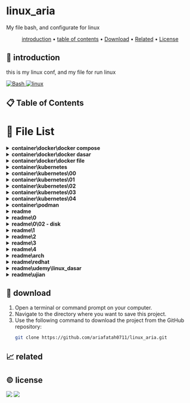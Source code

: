 # linux_aria

My file bash, and configurate for linux

<p align="center">
  <a href="#introduction">introduction</a> •
  <a href="#table-of-contents">table of contents</a> •
  <a href="#download">Download</a> •
  <a href="#related">Related</a> •
  <a href="#license">License</a>
</p>

<p id="introduction"></p>

## 🚀 introduction
this is my linux conf, and my file for run linux

<p align="left"> <a href="#">
  <img alt='Bash' src='https://img.shields.io/badge/-Bash-4EAA25?style=flat-square&logo=gnu-bash&logoColor=white'>
  <img alt="linux" src="https://img.shields.io/badge/-Linux-FCC624?style=flat-square&logo=linux&logoColor=black" />
  </a>
</p>

<p id="table-of-contents"></p>

## 📋 Table of Contents

<p id="file-list"></p>

# 📄 File List

<details>
<summary><b>container\docker\docker compose</b></summary>
<ul>
 <li><a href='container/docker/docker compose/01 - pengenalan.html'>01 - pengenalan</a></li>
 <li><a href='container/docker/docker compose/02 - yaml.html'>02 - yaml</a></li>
 <li><a href='container/docker/docker compose/03 - configuration file.html'>03 - configuration file</a></li>
 <li><a href='container/docker/docker compose/04 - membuat container.html'>04 - membuat container</a></li>
 <li><a href='container/docker/docker compose/05 - menjalankan container.html'>05 - menjalankan container</a></li>
 <li><a href='container/docker/docker compose/06 - services port.html'>06 - services port</a></li>
 <li><a href='container/docker/docker compose/07 - environment variable.html'>07 - environment variable</a></li>
 <li><a href='container/docker/docker compose/08 - bind mount.html'>08 - bind mount</a></li>
 <li><a href='container/docker/docker compose/09 - volume.html'>09 - volume</a></li>
 <li><a href='container/docker/docker compose/10 - network.html'>10 - network</a></li>
 <li><a href='container/docker/docker compose/11 - depends on.html'>11 - depends on</a></li>
 <li><a href='container/docker/docker compose/12 - restart.html'>12 - restart</a></li>
 <li><a href='container/docker/docker compose/13 - docker events.html'>13 - docker events</a></li>
 <li><a href='container/docker/docker compose/14 - resource limit.html'>14 - resource limit</a></li>
 <li><a href='container/docker/docker compose/15 - docker file.html'>15 - docker file</a></li>
 <li><a href='container/docker/docker compose/16 - health check.html'>16 - health check</a></li>
 <li><a href='container/docker/docker compose/17 - extends service.html'>17 - extends service</a></li>
 <li><a href='container/docker/docker compose/__readme__.html'>__readme__</a></li>
</ul>

</details>

<details>
<summary><b>container\docker\docker dasar</b></summary>
<ul>
 <li><a href='container/docker/docker dasar/01 - pengenalan.html'>01 - pengenalan</a></li>
 <li><a href='container/docker/docker dasar/02 - docker architecture.html'>02 - docker architecture</a></li>
 <li><a href='container/docker/docker dasar/03 - install docker.html'>03 - install docker</a></li>
 <li><a href='container/docker/docker dasar/04 - docker registry.html'>04 - docker registry</a></li>
 <li><a href='container/docker/docker dasar/05 - docker image.html'>05 - docker image</a></li>
 <li><a href='container/docker/docker dasar/06 - docker container.html'>06 - docker container</a></li>
 <li><a href='container/docker/docker dasar/07 - docker container log.html'>07 - docker container log</a></li>
 <li><a href='container/docker/docker dasar/08 - container exec.html'>08 - container exec</a></li>
 <li><a href='container/docker/docker dasar/09 - container port.html'>09 - container port</a></li>
 <li><a href='container/docker/docker dasar/10 - container environment variable.html'>10 - container environment variable</a></li>
 <li><a href='container/docker/docker dasar/11 - docker container stats.html'>11 - docker container stats</a></li>
 <li><a href='container/docker/docker dasar/12 - docker container resource limit.html'>12 - docker container resource limit</a></li>
 <li><a href='container/docker/docker dasar/13 - bind mounts.html'>13 - bind mounts</a></li>
 <li><a href='container/docker/docker dasar/14 - docker volume.html'>14 - docker volume</a></li>
 <li><a href='container/docker/docker dasar/15 - contaiiner volume.html'>15 - contaiiner volume</a></li>
 <li><a href='container/docker/docker dasar/16 - backup volume.html'>16 - backup volume</a></li>
 <li><a href='container/docker/docker dasar/17 - docker container run.html'>17 - docker container run</a></li>
 <li><a href='container/docker/docker dasar/18 - restore volume.html'>18 - restore volume</a></li>
 <li><a href='container/docker/docker dasar/19 - docker network.html'>19 - docker network</a></li>
 <li><a href='container/docker/docker dasar/20 - container network.html'>20 - container network</a></li>
 <li><a href='container/docker/docker dasar/21 - inspect.html'>21 - inspect</a></li>
 <li><a href='container/docker/docker dasar/22 - prune.html'>22 - prune</a></li>
 <li><a href='container/docker/docker dasar/__readme__.html'>__readme__</a></li>
</ul>

</details>

<details>
<summary><b>container\docker\docker file</b></summary>
<ul>
 <li><a href='container/docker/docker file/01 - pengenalan.html'>01 - pengenalan</a></li>
 <li><a href='container/docker/docker file/02 - docker build.html'>02 - docker build</a></li>
 <li><a href='container/docker/docker file/03 - docker file format.html'>03 - docker file format</a></li>
 <li><a href='container/docker/docker file/04 - from instruction.html'>04 - from instruction</a></li>
 <li><a href='container/docker/docker file/05 - run instruction.html'>05 - run instruction</a></li>
 <li><a href='container/docker/docker file/06 - display output.html'>06 - display output</a></li>
 <li><a href='container/docker/docker file/07 - command instruction.html'>07 - command instruction</a></li>
 <li><a href='container/docker/docker file/08 - label instruction.html'>08 - label instruction</a></li>
 <li><a href='container/docker/docker file/09 - add instuction.html'>09 - add instuction</a></li>
 <li><a href='container/docker/docker file/10 - copy instrucsion.html'>10 - copy instrucsion</a></li>
 <li><a href='container/docker/docker file/11 - dockerignore file.html'>11 - dockerignore file</a></li>
 <li><a href='container/docker/docker file/12 - expose instruction.html'>12 - expose instruction</a></li>
 <li><a href='container/docker/docker file/13 - environment variable.html'>13 - environment variable</a></li>
 <li><a href='container/docker/docker file/14 - volume instruction.html'>14 - volume instruction</a></li>
 <li><a href='container/docker/docker file/15 - working directory instruction.html'>15 - working directory instruction</a></li>
 <li><a href='container/docker/docker file/16 - user instruction.html'>16 - user instruction</a></li>
 <li><a href='container/docker/docker file/17 - argument instruction.html'>17 - argument instruction</a></li>
 <li><a href='container/docker/docker file/18 - health check.html'>18 - health check</a></li>
 <li><a href='container/docker/docker file/19 - entrypoint.html'>19 - entrypoint</a></li>
 <li><a href='container/docker/docker file/20 - multi stage build.html'>20 - multi stage build</a></li>
 <li><a href='container/docker/docker file/21- docker hub registry.html'>21- docker hub registry</a></li>
 <li><a href='container/docker/docker file/22 - digital ocean container registery.html'>22 - digital ocean container registery</a></li>
 <li><a href='container/docker/docker file/__readme__.html'>__readme__</a></li>
</ul>

</details>

<details>
<summary><b>container\kubernetes</b></summary>
<ul>
 <li><a href='container/kubernetes/readme.html'>readme</a></li>
</ul>

</details>

<details>
<summary><b>container\kubernetes\00</b></summary>
<ul>
 <li><a href='container/kubernetes/00/01 - pengenalan.html'>01 - pengenalan</a></li>
 <li><a href='container/kubernetes/00/02 - arsitektur kubernetes.html'>02 - arsitektur kubernetes</a></li>
 <li><a href='container/kubernetes/00/03 - menginstall kubernetes.html'>03 - menginstall kubernetes</a></li>
 <li><a href='container/kubernetes/00/04 - minikube.html'>04 - minikube</a></li>
</ul>

</details>

<details>
<summary><b>container\kubernetes\01</b></summary>
<ul>
 <li><a href='container/kubernetes/01/01 - node.html'>01 - node</a></li>
 <li><a href='container/kubernetes/01/02 - pod.html'>02 - pod</a></li>
 <li><a href='container/kubernetes/01/03 - label.html'>03 - label</a></li>
 <li><a href='container/kubernetes/01/04 - annotation.html'>04 - annotation</a></li>
 <li><a href='container/kubernetes/01/05 - namespace.html'>05 - namespace</a></li>
 <li><a href='container/kubernetes/01/06 - probe.html'>06 - probe</a></li>
 <li><a href='container/kubernetes/01/07 - replication controler.html'>07 - replication controler</a></li>
 <li><a href='container/kubernetes/01/08 - replication set.html'>08 - replication set</a></li>
</ul>

</details>

<details>
<summary><b>container\kubernetes\02</b></summary>
<ul>
 <li><a href='container/kubernetes/02/01 - daemon set.html'>01 - daemon set</a></li>
 <li><a href='container/kubernetes/02/02 - job.html'>02 - job</a></li>
 <li><a href='container/kubernetes/02/03 - cron job.html'>03 - cron job</a></li>
 <li><a href='container/kubernetes/02/04 - node selector.html'>04 - node selector</a></li>
 <li><a href='container/kubernetes/02/05 - all.html'>05 - all</a></li>
 <li><a href='container/kubernetes/02/06 - service.html'>06 - service</a></li>
 <li><a href='container/kubernetes/02/07 - external service.html'>07 - external service</a></li>
 <li><a href='container/kubernetes/02/08 - expose service.html'>08 - expose service</a></li>
 <li><a href='container/kubernetes/02/09 - service NodePort.html'>09 - service NodePort</a></li>
 <li><a href='container/kubernetes/02/10 - service LoadBalancer.html'>10 - service LoadBalancer</a></li>
 <li><a href='container/kubernetes/02/11 - service ingress.html'>11 - service ingress</a></li>
</ul>

</details>

<details>
<summary><b>container\kubernetes\03</b></summary>
<ul>
 <li><a href='container/kubernetes/03/01 - multi container pod.html'>01 - multi container pod</a></li>
 <li><a href='container/kubernetes/03/02 - volume.html'>02 - volume</a></li>
 <li><a href='container/kubernetes/03/03 - sharing volume.html'>03 - sharing volume</a></li>
 <li><a href='container/kubernetes/03/04 - environment variable.html'>04 - environment variable</a></li>
 <li><a href='container/kubernetes/03/05 - configmap.html'>05 - configmap</a></li>
 <li><a href='container/kubernetes/03/06 - secret.html'>06 - secret</a></li>
 <li><a href='container/kubernetes/03/07 - downward API.html'>07 - downward API</a></li>
 <li><a href='container/kubernetes/03/08 - manage kubernetes object.html'>08 - manage kubernetes object</a></li>
</ul>

</details>

<details>
<summary><b>container\kubernetes\04</b></summary>
<ul>
 <li><a href='container/kubernetes/04/01 - deployment.html'>01 - deployment</a></li>
 <li><a href='container/kubernetes/04/02 - update deployment.html'>02 - update deployment</a></li>
</ul>

</details>

<details>
<summary><b>container\podman</b></summary>
<ul>
 <li><a href='container/podman/01 - pengenalan.html'>01 - pengenalan</a></li>
</ul>

</details>

<details>
<summary><b>readme</b></summary>
<ul>
 <li><a href='readme/readme.html'>readme</a></li>
</ul>

</details>

<details>
<summary><b>readme\0</b></summary>
<ul>
 <li><a href='readme/0/00 - shorcut.html'>00 - shorcut</a></li>
 <li><a href='readme/0/01 - basic.html'>01 - basic</a></li>
</ul>

</details>

<details>
<summary><b>readme\0\02 - disk</b></summary>
<ul>
 <li><a href='readme/0/02 - disk/01- disk.html'>01- disk</a></li>
 <li><a href='readme/0/02 - disk/02 - fdisk_MBR.html'>02 - fdisk_MBR</a></li>
 <li><a href='readme/0/02 - disk/03 - gdisk-GPT.html'>03 - gdisk-GPT</a></li>
 <li><a href='readme/0/02 - disk/04 - filesystem.html'>04 - filesystem</a></li>
 <li><a href='readme/0/02 - disk/05 - swap.html'>05 - swap</a></li>
 <li><a href='readme/0/02 - disk/06 - LVM.html'>06 - LVM</a></li>
</ul>

</details>

<details>
<summary><b>readme\1</b></summary>
<ul>
 <li><a href='readme/1/01 - remote server.html'>01 - remote server</a></li>
 <li><a href='readme/1/02 - ftp server.html'>02 - ftp server</a></li>
 <li><a href='readme/1/03 - file server.html'>03 - file server</a></li>
 <li><a href='readme/1/04 - encrpytion disk.html'>04 - encrpytion disk</a></li>
 <li><a href='readme/1/04 - ids.html'>04 - ids</a></li>
</ul>

</details>

<details>
<summary><b>readme\2</b></summary>
<ul>
 <li><a href='readme/2/01 - dhcp server.html'>01 - dhcp server</a></li>
 <li><a href='readme/2/02 - web server.html'>02 - web server</a></li>
 <li><a href='readme/2/03 - dns server.html'>03 - dns server</a></li>
 <li><a href='readme/2/04 - database server.html'>04 - database server</a></li>
 <li><a href='readme/2/05 - mail server.html'>05 - mail server</a></li>
 <li><a href='readme/2/06 - vpn.html'>06 - vpn</a></li>
 <li><a href='readme/2/07 - docker.html'>07 - docker</a></li>
 <li><a href='readme/2/08 - reverseproxy.html'>08 - reverseproxy</a></li>
 <li><a href='readme/2/09 - haproxy.html'>09 - haproxy</a></li>
</ul>

</details>

<details>
<summary><b>readme\3</b></summary>
<ul>
 <li><a href='readme/3/01 - vnc server.html'>01 - vnc server</a></li>
 <li><a href='readme/3/02 - ajenti.html'>02 - ajenti</a></li>
 <li><a href='readme/3/03 - freeipa.html'>03 - freeipa</a></li>
 <li><a href='readme/3/04 - briker.html'>04 - briker</a></li>
</ul>

</details>

<details>
<summary><b>readme\4</b></summary>
<ul>
 <li><a href='readme/4/01 - ohmyposh.html'>01 - ohmyposh</a></li>
 <li><a href='readme/4/02 - neovim.html'>02 - neovim</a></li>
 <li><a href='readme/4/03 - glazewm.html'>03 - glazewm</a></li>
 <li><a href='readme/4/04 - wsl2.html'>04 - wsl2</a></li>
</ul>

</details>

<details>
<summary><b>readme\arch</b></summary>
<ul>
 <li><a href='readme/arch/arch-install.html'>arch-install</a></li>
 <li><a href='readme/arch/hyprland.html'>hyprland</a></li>
 <li><a href='readme/arch/pacman.html'>pacman</a></li>
</ul>

</details>

<details>
<summary><b>readme\redhat</b></summary>
<ul>
 <li><a href='readme/redhat/01 - RH104.html'>01 - RH104</a></li>
 <li><a href='readme/redhat/02 - RH124.html'>02 - RH124</a></li>
 <li><a href='readme/redhat/03 - RH134.html'>03 - RH134</a></li>
 <li><a href='readme/redhat/05 - DO188.html'>05 - DO188</a></li>
 <li><a href='readme/redhat/06 - DO180.html'>06 - DO180</a></li>
</ul>

</details>

<details>
<summary><b>readme\udemy\linux_dasar</b></summary>
<ul>
 <li><a href='readme/udemy/linux_dasar/1.html'>1</a></li>
 <li><a href='readme/udemy/linux_dasar/2.html'>2</a></li>
 <li><a href='readme/udemy/linux_dasar/3.html'>3</a></li>
 <li><a href='readme/udemy/linux_dasar/4.html'>4</a></li>
 <li><a href='readme/udemy/linux_dasar/nano-vim.html'>nano-vim</a></li>
 <li><a href='readme/udemy/linux_dasar/soal.html'>soal</a></li>
</ul>

</details>

<details>
<summary><b>readme\ujian</b></summary>
<ul>
 <li><a href='readme/ujian/UKK_P3_2024.html'>UKK_P3_2024</a></li>
 <li><a href='readme/ujian/a.html'>a</a></li>
</ul>

</details>

<p id="download"></p>

## 🔨 download

1. Open a terminal or command prompt on your computer.
2. Navigate to the directory where you want to save this project.
3. Use the following command to download the project from the GitHub repository:
   ```sh
   git clone https://github.com/ariafatah0711/linux_aria.git
   ```

<p id="related"></p>

## 📈 related

<p id="license"></p>

## ©️ license
<a href="https://github.com/ariafatah0711" alt="CREATED"><img src="https://img.shields.io/static/v1?style=for-the-badge&label=CREATED%20BY&message=ariafatah0711&color=000000"></a>
<a href="https://github.com/ariafatah0711/ariafatah0711/blob/main/LICENSE" alt="LICENSE"><img src="https://img.shields.io/static/v1?style=for-the-badge&label=LICENSE&message=MIT&color=000000"></a>
